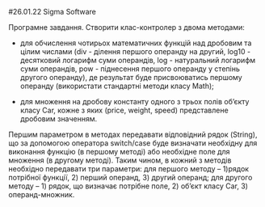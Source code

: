 #26.01.22 Sigma Software

Програмне завдання. Створити клас-контролер з двома методами:
- для обчислення чотирьох математичних функцій над дробовим та цілим числами (div - ділення першого операнду на другий, log10 - десятковий логарифм суми операндів, log - натуральний логарифм суми операндів, pow - піднесення першого операнду у степінь другого операнду), де результат буде присвоюватись першому операнду (використати стандартні методи класу Math);

- для множення на дробову константу одного з трьох полів об’єкту класу Car, кожне з
яких (price, weight, speed) представлене дробовим значенням.

Першим параметром в методах передавати відповідний рядок (String), що за
допомогою оператора switch/case буде визначати необхідну для виконання функцію (в
першому методі) або необхідне поле для множення (в другому методі). Таким чином,
в кожний з методів необхідно передавати три параметри: для першого методу – 1)рядок
потрібної функції, 2) перший операнд, 3) другий операнд; для другого методу – 1) рядок,
що визначає потрібне поле, 2) об’єкт класу Car, 3) операнд-множник.
